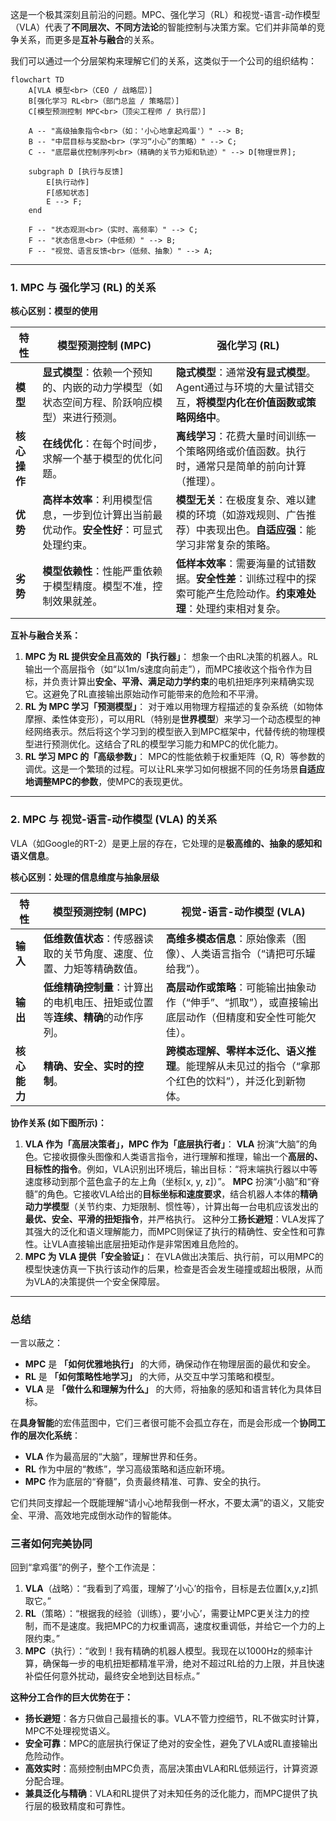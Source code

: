 这是一个极其深刻且前沿的问题。MPC、强化学习（RL）和视觉-语言-动作模型（VLA）代表了**不同层次、不同方法论**的智能控制与决策方案。它们并非简单的竞争关系，而更多是**互补与融合**的关系。

我们可以通过一个分层架构来理解它们的关系，这类似于一个公司的组织结构：

```mermaid
flowchart TD
    A[VLA 模型<br>（CEO / 战略层）]
    B[强化学习 RL<br>（部门总监 / 策略层）]
    C[模型预测控制 MPC<br>（顶尖工程师 / 执行层）]

    A -- "高级抽象指令<br>（如：'小心地拿起鸡蛋'）" --> B;
    B -- "中层目标与奖励<br>（学习“小心”的策略）" --> C;
    C -- "底层最优控制序列<br>（精确的关节力矩和轨迹）" --> D[物理世界];

    subgraph D [执行与反馈]
        E[执行动作]
        F[感知状态]
        E --> F;
    end

    F -- "状态观测<br>（实时、高频率）" --> C;
    F -- "状态信息<br>（中低频）" --> B;
    F -- "视觉、语言反馈<br>（低频、抽象）" --> A;
```

------

### 1. MPC 与 强化学习 (RL) 的关系

**核心区别：模型的使用**

| 特性         | 模型预测控制 (MPC)                                           | 强化学习 (RL)                                                |
| ------------ | ------------------------------------------------------------ | ------------------------------------------------------------ |
| **模型**     | **显式模型**：依赖一个预知的、内嵌的动力学模型（如状态空间方程、阶跃响应模型）来进行预测。 | **隐式模型**：通常**没有显式模型**。Agent通过与环境的大量试错交互，**将模型内化在价值函数或策略网络中**。 |
| **核心操作** | **在线优化**：在每个时间步，求解一个基于模型的优化问题。     | **离线学习**：花费大量时间训练一个策略网络或价值函数。执行时，通常只是简单的前向计算（推理）。 |
| **优势**     | **高样本效率**：利用模型信息，一步到位计算出当前最优动作。**安全性好**：可显式处理约束。 | **模型无关**：在极度复杂、难以建模的环境（如游戏规则、广告推荐）中表现出色。**自适应强**：能学习非常复杂的策略。 |
| **劣势**     | **模型依赖性**：性能严重依赖于模型精度。模型不准，控制效果就差。 | **低样本效率**：需要海量的试错数据。**安全性差**：训练过程中的探索可能产生危险动作。**约束难处理**：处理约束相对复杂。 |

**互补与融合关系：**

1. **MPC 为 RL 提供安全且高效的「执行器」**： 想象一个由RL决策的机器人。RL输出一个高层指令（如“以1m/s速度向前走”），而MPC接收这个指令作为目标，并负责计算出**安全、平滑、满足动力学约束**的电机扭矩序列来精确实现它。这避免了RL直接输出原始动作可能带来的危险和不平滑。
2. **RL 为 MPC 学习「预测模型」**： 对于难以用物理方程描述的复杂系统（如物体摩擦、柔性体变形），可以用RL（特别是**世界模型**）来学习一个动态模型的神经网络表示。然后将这个学习到的模型嵌入到MPC框架中，代替传统的物理模型进行预测优化。这结合了RL的模型学习能力和MPC的优化能力。
3. **RL 学习 MPC 的「高级参数」**： MPC的性能依赖于权重矩阵（Q, R）等参数的调优。这是一个繁琐的过程。可以让RL来学习如何根据不同的任务场景**自适应地调整MPC的参数**，使MPC的表现更优。

------

### 2. MPC 与 视觉-语言-动作模型 (VLA) 的关系

VLA（如Google的RT-2）是更上层的存在，它处理的是**极高维的、抽象的感知和语义信息**。

**核心区别：处理的信息维度与抽象层级**

| 特性         | 模型预测控制 (MPC)                                           | 视觉-语言-动作模型 (VLA)                                     |
| ------------ | ------------------------------------------------------------ | ------------------------------------------------------------ |
| **输入**     | **低维数值状态**：传感器读取的关节角度、速度、位置、力矩等精确数值。 | **高维多模态信息**：原始像素（图像）、人类语言指令（“请把可乐罐给我”）。 |
| **输出**     | **低维精确控制量**：计算出的电机电压、扭矩或位置等**连续、精确**的动作序列。 | **高层动作或策略**：可能输出抽象动作（“伸手”、“抓取”），或直接输出底层动作（但精度和安全性可能欠佳）。 |
| **核心能力** | **精确、安全、实时的控制**。                                 | **跨模态理解、零样本泛化、语义推理**。能理解从未见过的指令（“拿那个红色的饮料”），并泛化到新物体。 |

**协作关系 (如下图所示)：**

1. **VLA 作为「高层决策者」，MPC 作为「底层执行者」**： **VLA** 扮演“大脑”的角色。它接收摄像头图像和人类语言指令，进行理解和推理，输出一个**高层的、目标性的指令**。例如，VLA识别出环境后，输出目标：“将末端执行器以中等速度移动到那个蓝色盒子的左上角（坐标[x, y, z]）”。 **MPC** 扮演“小脑”和“脊髓”的角色。它接收VLA给出的**目标坐标和速度要求**，结合机器人本体的**精确动力学模型**（关节约束、力矩限制、惯性等），计算出每一台电机应该发出的**最优、安全、平滑的扭矩指令**，并严格执行。 这种分工**扬长避短**：VLA发挥了其强大的泛化和语义理解能力，而MPC则保证了执行的精确性、安全性和可靠性。让VLA直接输出底层扭矩动作是非常困难且危险的。
2. **MPC 为 VLA 提供「安全验证」**： 在VLA做出决策后、执行前，可以用MPC的模型快速仿真一下执行该动作的后果，检查是否会发生碰撞或超出极限，从而为VLA的决策提供一个安全保障层。

------

### 总结

一言以蔽之：

- **MPC** 是 **「如何优雅地执行」** 的大师，确保动作在物理层面的最优和安全。
- **RL** 是 **「如何策略性地学习」** 的大师，从交互中学习策略和模型。
- **VLA** 是 **「做什么和理解为什么」** 的大师，将抽象的感知和语言转化为具体目标。

在**具身智能**的宏伟蓝图中，它们三者很可能不会孤立存在，而是会形成一个**协同工作的层次化系统**：

- **VLA** 作为最高层的“大脑”，理解世界和任务。
- **RL** 作为中层的“教练”，学习高级策略和适应新环境。
- **MPC** 作为底层的“脊髓”，负责最终精准、可靠、安全的执行。

它们共同支撑起一个既能理解“请小心地帮我倒一杯水，不要太满”的语义，又能安全、平滑、高效地完成倒水动作的智能体。



### 三者如何完美协同

回到“拿鸡蛋”的例子，整个工作流是：

1. **VLA**（战略）：“我看到了鸡蛋，理解了‘小心’的指令，目标是去位置[x,y,z]抓取它。”
2. **RL**（策略）：“根据我的经验（训练），要‘小心’，需要让MPC更关注力的控制，而不是速度。我把MPC的力权重调高，速度权重调低，并给它一个力的上限约束。”
3. **MPC**（执行）：“收到！我有精确的机器人模型。我现在以1000Hz的频率计算，确保每一步的电机扭矩都精准平滑，绝对不超过RL给的力上限，并且快速补偿任何意外扰动，最终安全地到达目标点。”

**这种分工合作的巨大优势在于：**

- **扬长避短**：各方只做自己最擅长的事。VLA不管力控细节，RL不做实时计算，MPC不处理视觉语义。
- **安全可靠**：MPC的底层执行保证了绝对的安全性，避免了VLA或RL直接输出危险动作。
- **高效实时**：高频控制由MPC负责，高层决策由VLA和RL低频运行，计算资源分配合理。
- **兼具泛化与精确**：VLA和RL提供了对未知任务的泛化能力，而MPC提供了执行层的极致精度和可靠性。